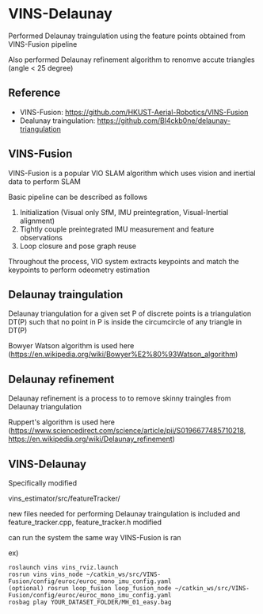 # VINS-Delaunay
Performed Delaunay traingulation using the feature points obtained from VINS-Fusion pipeline

Also performed Delaunay refinement algorithm to renomve accute triangles (angle < 25 degree)

## Reference
* VINS-Fusion: https://github.com/HKUST-Aerial-Robotics/VINS-Fusion
* Dealunay traingulation: https://github.com/Bl4ckb0ne/delaunay-triangulation

## VINS-Fusion
VINS-Fusion is a popular VIO SLAM algorithm which uses vision and inertial data to perform SLAM

Basic pipeline can be described as follows

1) Initialization (Visual only SfM, IMU preintegration, Visual-Inertial alignment)
2) Tightly couple preintegrated IMU measurement and feature observations
3) Loop closure and pose graph reuse

Throughout the process, VIO system extracts keypoints and match the keypoints to perform odeometry estimation

## Delaunay traingulation
Delaunay triangulation for a given set P of discrete points is a triangulation DT(P) such that no point in P is inside the circumcircle of any triangle in DT(P)

Bowyer Watson algorithm is used here (https://en.wikipedia.org/wiki/Bowyer%E2%80%93Watson_algorithm)

## Delaunay refinement
Delaunay refinement is a process to to remove skinny traingles from Delaunay triangulation

Ruppert's algorithm is used here (https://www.sciencedirect.com/science/article/pii/S0196677485710218, https://en.wikipedia.org/wiki/Delaunay_refinement)

## VINS-Delaunay
Specifically modified 

vins_estimator/src/featureTracker/

new files needed for performing Delaunay traingulation is included and feature_tracker.cpp, feature_tracker.h modified

can run the system the same way VINS-Fusion is ran

ex)

    roslaunch vins vins_rviz.launch
    rosrun vins vins_node ~/catkin_ws/src/VINS-Fusion/config/euroc/euroc_mono_imu_config.yaml 
    (optional) rosrun loop_fusion loop_fusion_node ~/catkin_ws/src/VINS-Fusion/config/euroc/euroc_mono_imu_config.yaml 
    rosbag play YOUR_DATASET_FOLDER/MH_01_easy.bag

